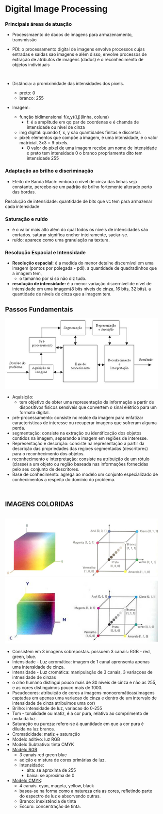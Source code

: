 # Digital Image Processing

### Principais áreas de atuação
- Processmaento de dados de imagens para armazenamento, transmissão 

- PDI: o processamento digital de imagens envolve processos cujas entradas e saídas sao imagens e além disso, envolve processos de extração de atributos de imagens (dados) e o reconhecimento de objetos individuais

<br/>


- Distância: a promiximidade das intensidades dos pixels.
  - preto: 0
  - branco: 255

- Imagem:
  - função bidimensional f(x,y)(i,j)(linha, coluna)
    - f: é a amplitude em qq par de coordenas e é chamda de intensidade ou nível de cinza
  - img digital: quando f, x, y são quantidades finitas e discretas
  - pixel: elementos que compõe a imagem, é uma intensidade, é o valor matricial, 3x3 = 9 pixels.
    - O valor do pixel de uma imagem recebe um nome de intensidade o preto tem intensidade 0 o branco propriamente dito tem intensidade 255


### Adaptação ao brilho e discriminação 
- Efeito de Banda Mach: embora o nível de cinza das linhas seja constante, percebe-se um padrão de brilho fortemente alterado perto das bordas.


Resolução de intensidade: quantidade de bits que vc tem para armazenar cada intensidade

### Saturação e ruído
- é o valor mais alto além do qual todos os níveis de intensidades são cortados. saturar significa encher inteiramente, saciar-se.
- ruído: aparece como uma granulação na textura. 


### Resolução Espacial e Intensidade
- **Resolução espacial:** é a medida do menor detalhe discernível em uma imagem (pontos por polegada - pdi).  a quantidade de quadradinhos que a imagem tem, 
  - o tamanho por si só não diz tudo.
- **resolução de intensidade:** é a menor variação discernível de nível de intensidade em uma imagem(8 bits níveis de cinza, 16 bits, 32 bits). a quantidade de níveis de cinza que a imagem tem.


## Passos Fundamentais
<img src="https://raw.githubusercontent.com/jcarloscody/DigitalImageProcessing/main/images/passosfundamentais.jpg" alt="Nature">
<br/>

- Aquisição:
  - tem objetivo de obter uma representação da informação a partir de dispositivos fisicos sensíveis que convertem o sinal elétrico para um formato digital.
- pré-processamento: consiste no realce da imagem para enfatizar características de interesse ou recuperar imagens que sofreram alguma perda.
- segmentação: consiste na extração ou identificação dos objetos contidos na imagem, separando a imagem em regiões de interesse.
- Representação e descrição: consiste na representação a partir da descrição das propriedades das regioes segmentadas (descritores) para o reconhecimento dos objetos.
- reconhecimento e interpretação: consiste na atribuição de um rótulo (classe) a um objeto ou região baseada nas informações fornecidas pelo seu conjunto de descritores.
- Base de conhecimento: agrega ao modelo um conjunto especializado de conhecimentos a respeito do domínio do problema. 

<br/>


## IMAGENS COLORIDAS
<br/>


<img src="https://raw.githubusercontent.com/jcarloscody/DigitalImageProcessing/main/images/modelorgb.jpg" alt="Nature">

<br/>

<img src="https://raw.githubusercontent.com/jcarloscody/DigitalImageProcessing/main/images/modelocmyk.jpg" alt="Nature">

  - Consistem em 3 imagens sobrepostas. possuem 3 canais: RGB - red, green, blue.
  - Intensidade - Luz acromática: imagem de 1 canal aprensenta apenas uma intensidade de cinza.
  - Intensidade - Luz cromática: manipulação de 3 canais, 3 variaçoes de intnesidade de cinzas 
  - o olho humano distingui pouco mais de 30 níveis de cinza e não as 255, e as cores distinguimos pouco mais de 1000.
  - Pseudocores: atribuição de cores a imagens monocromáticas(imagens captadas em apenas uma variacao de cinza e dentro de um intervalo de intensidade de cinza atribuimos uma cor)
  - Brilho: intensidade de luz, variacao do 0-255
  - Tom - tonalidade ou matiz, é a cor pura, relativo ao comprimento de onda da luz.
  - Saturação ou pureza: refere-se à quantidade em que a cor pura é diluída na luz branca.
  - Cromaticidade: matiz + saturação
  - Modelo aditivo: luz RGB
  - Modelo Subtrativo: tinta CMYK
  - [Modelo RGB](https://raw.githubusercontent.com/jcarloscody/DigitalImageProcessing/main/images/modelorgb.jpg)
    - 3 canais red green blue
    - adição e mistura de cores primárias de luz. 
    - Intensidade:
      - alta: se aproxima de 255
      - baixa: se aproxima de 0
  - [Modelo CMYK](https://raw.githubusercontent.com/jcarloscody/DigitalImageProcessing/main/images/modelocmyk.jpg):
    - 4 canais. cyan, mageta, yellow, black
    - basea-se na forma como a natureza cria as cores, refletindo parte do espectro de luz e absorvendo outras.
    - Branco: inexistência de tinta
    - Escuro: concentração de tinta.